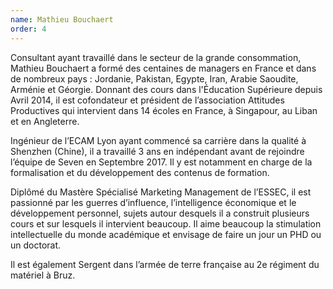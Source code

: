 ```yaml
---
name: Mathieu Bouchaert
order: 4
---
```


Consultant ayant travaillé dans le secteur de la grande consommation, Mathieu Bouchaert a formé des centaines de managers en France et dans de nombreux pays : Jordanie, Pakistan, Egypte, Iran, Arabie Saoudite, Arménie et Géorgie. Donnant des cours dans l'Éducation Supérieure depuis Avril 2014, il est cofondateur et président de l’association Attitudes Productives qui intervient dans 14 écoles en France, à Singapour, au Liban et en Angleterre.

Ingénieur de l’ECAM Lyon ayant commencé sa carrière dans la qualité à Shenzhen (Chine), il a travaillé 3 ans en indépendant avant de rejoindre l’équipe de Seven en Septembre 2017. Il y est notamment en charge de la formalisation et du développement des contenus de formation.

Diplômé du Mastère Spécialisé Marketing Management de l’ESSEC, il est passionné par les guerres d’influence, l’intelligence économique et le développement personnel, sujets autour desquels il a construit plusieurs cours et sur lesquels il intervient beaucoup. Il aime beaucoup la stimulation intellectuelle du monde académique et envisage de faire un jour un PHD ou un doctorat.

Il est également Sergent dans l’armée de terre française au 2e régiment du matériel à Bruz.
